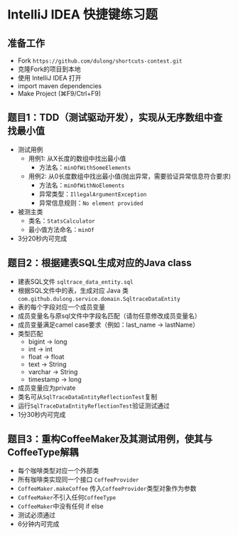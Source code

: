 # IntelliJ IDEA 快捷键练习题

## 准备工作
- Fork `https://github.com/dulong/shortcuts-contest.git`
- 克隆Fork的项目到本地
- 使用 IntelliJ IDEA 打开
- import maven dependencies
- Make Project (⌘F9/Ctrl+F9)

## 题目1：TDD（测试驱动开发），实现从无序数组中查找最小值
- 测试用例
  - 用例1: 从X长度的数组中找出最小值
    - 方法名：`minOfWithSomeElements`
  - 用例2: 从0长度数组中找出最小值(抛出异常，需要验证异常信息符合要求)
    - 方法名：`minOfWithNoElements`
    - 异常类型：`IllegalArgumentException`
    - 异常信息规则：`No element provided`
- 被测主类
  - 类名：`StatsCalculator` 
  - 最小值方法命名：`minOf` 
- 3分20秒内可完成

## 题目2：根据建表SQL生成对应的Java class
- 建表SQL文件 `sqltrace_data_entity.sql`
- 根据SQL文件中的表，生成对应 Java 类 `com.github.dulong.service.domain.SqltraceDataEntity` 
- 表的每个字段对应一个成员变量
- 成员变量名与原sql文件中字段名匹配（请勿任意修改成员变量名）
- 成员变量满足camel case要求（例如：last_name -> lastName）
- 类型匹配
  - bigint -> long
  - int -> int
  - float -> float
  - text -> String
  - varchar -> String
  - timestamp -> long
- 成员变量应为private
- 类名可从`SqlTraceDataEntityReflectionTest`复制 
- 运行`SqlTraceDataEntityReflectionTest`验证测试通过 
- 1分30秒内可完成

## 题目3：重构CoffeeMaker及其测试用例，使其与CoffeeType解耦
- 每个咖啡类型对应一个外部类
- 所有咖啡类实现同一个接口 `CoffeeProvider`
- `CoffeeMaker.makeCoffee` 传入`CoffeeProvider`类型对象作为参数
- `CoffeeMaker`不引入任何`CoffeeType`
- `CoffeeMaker`中没有任何 if else
- 测试必须通过
- 6分钟内可完成